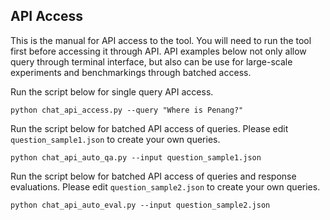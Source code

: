 ## API Access
This is the manual for API access to the tool. You will need to run the tool first before accessing it through API. API examples below not only allow query through terminal interface, but also can be use for large-scale experiments and benchmarkings through batched access.

Run the script below for single query API access.
```
python chat_api_access.py --query "Where is Penang?"
```
Run the script below for batched API access of queries. Please edit `question_sample1.json` to create your own queries.
```
python chat_api_auto_qa.py --input question_sample1.json
```
Run the script below for batched API access of queries and response evaluations. Please edit `question_sample2.json` to create your own queries.
```
python chat_api_auto_eval.py --input question_sample2.json
```
